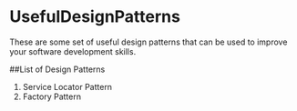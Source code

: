 # UsefulDesignPatterns
These are some set of useful design patterns that can be used to improve your software development skills.

##List of Design Patterns
1. Service Locator Pattern
2. Factory Pattern